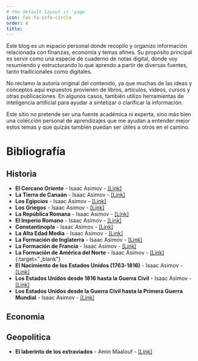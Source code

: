 ```yaml
---
# the default layout is 'page'
icon: fas fa-info-circle
order: 4
title:
---
```


Este blog es un espacio personal donde recopilo y organizo información relacionada con finanzas, economía y temas afines. Su propósito principal es servir como una especie de cuaderno de notas digital, donde voy resumiendo y estructurando lo que aprendo a partir de diversas fuentes, tanto tradicionales como digitales.

No reclamo la autoría original del contenido, ya que muchas de las ideas y conceptos aquí expuestos provienen de libros, artículos, videos, cursos y otras publicaciones. En algunos casos, también utilizo herramientas de inteligencia artificial para ayudar a sintetizar o clarificar la información.

Este sitio no pretende ser una fuente académica ni experta, sino más bien una colección personal de aprendizajes que me ayudan a entender mejor estos temas y que quizás también puedan ser útiles a otros en el camino.

# Bibliografía

## Historia

- **El Cercano Oriente** - Isaac Asimov - [[Link]](https://www.goodreads.com/book/show/13601802-el-cercano-oriente)
- **La Tierra de Canaán** - Isaac Asimov - [[Link]](https://www.goodreads.com/book/show/26092067-la-tierra-de-cana-n)
- **Los Egipcios** - Isaac Asimov - [[Link]](https://www.goodreads.com/book/show/29969610-los-egipcios)
- **Los Griegos** - Isaac Asimov - [[Link]](https://www.goodreads.com/book/show/13601819-los-griegos)
- **La República Romana** - Isaac Asimov - [[Link]](https://www.goodreads.com/book/show/30055302-la-rep-blica-romana)
- **El Imperio Romano** - Isaac Asimov - [[Link]](https://www.goodreads.com/book/show/24154242-el-imperio-romano)
- **Constantinopla** - Isaac Asimov - [[Link]](https://www.goodreads.com/book/show/18755536-constantinopla)
- **La Alta Edad Media** - Isaac Asimov - [[Link]](https://www.goodreads.com/book/show/18214380-la-alta-edad-media)
- **La Formación de Inglaterra** - Isaac Asimov - [[Link]](https://www.goodreads.com/book/show/29445219-la-formaci-n-de-inglaterra)
- **La Formación de Francia** - Isaac Asimov - [[Link]](https://www.goodreads.com/book/show/44297821-la-formaci-n-de-francia-the-shaping-of-france)
- **La Formación de América del Norte** - Isaac Asimov - [[Link]](https://www.goodreads.com/book/show/18214383-la-formaci-n-de-am-rica-del-norte){:target="_blank"}
- **El Nacimiento de los Estados Unidos (1763-1816)** - Isaac Asimov - [[Link]](https://www.goodreads.com/book/show/18214375-el-nacimiento-de-los-estados-unidos)
- **Los Estados Unidos desde 1816 hasta la Guerra Civil** - Isaac Asimov - [[Link]](https://www.goodreads.com/book/show/17800916-los-estados-unidos-desde-1816-hasta-el-final-de-la-guerra-civil)
- **Los Estados Unidos desde la Guerra Civil hasta la Primera Guerra Mundial** - Isaac Asimov - [[Link]](https://www.goodreads.com/book/show/22319585-los-estados-unidos-desde-el-final-de-la-guerra-civil-hasta-la-primera-gu)

## Economia


## Geopolitica
- **El laberinto de los extraviados** - Amin Maalouf - [[Link]](https://www.alianzaeditorial.es/libro/alianza-literaturas/el-laberinto-de-los-extraviados-amin-maalouf-9788411486910/)
